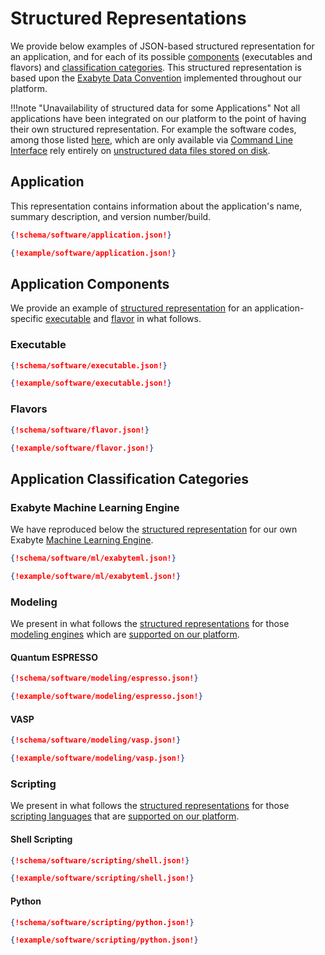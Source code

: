 # Structured Representations

We provide below examples of JSON-based structured representation for an application, and for each of its possible [components](overview.md#applications) (executables and flavors) and [classification categories](classification/overview.md). This structured representation is based upon the [Exabyte Data Convention](../data-structured/overview.md) implemented throughout our platform. 

!!!note "Unavailability of structured data for some Applications"
    Not all applications have been integrated on our platform to the point of having their own structured representation. For example the software codes, among those listed [here](../software-directory/overview.md), which are only available via [Command Line Interface](../cli/overview.md) rely entirely on [unstructured data files stored on disk](../data-on-disk/overview.md).

## Application

This representation contains information about the application's name, summary description, and version number/build.

```json tab="Schema" 
{!schema/software/application.json!}
```

```json tab="Example" 
{!example/software/application.json!}
```

## Application Components

We provide an example of [structured representation](../data-structured/overview.md) for an application-specific [executable](parameters.md#executables) and [flavor](parameters.md#flavors) in what follows.

### Executable

```json tab="Schema" 
{!schema/software/executable.json!}
```

```json tab="Example" 
{!example/software/executable.json!}
```

###  Flavors

```json tab="Schema" 
{!schema/software/flavor.json!}
```

```json tab="Example" 
{!example/software/flavor.json!}
```

## Application Classification Categories

### Exabyte Machine Learning Engine

We have reproduced below the [structured representation](../data-structured/overview.md) for our own Exabyte [Machine Learning Engine](classification/machine-learning.md). 

```json tab="Schema" 
{!schema/software/ml/exabyteml.json!}
```

```json tab="Example" 
{!example/software/ml/exabyteml.json!}
```

### Modeling

We present in what follows the [structured representations](../data-structured/overview.md) for those [modeling engines](classification/modeling.md) which are [supported on our platform](../software-directory/overview.md).

#### Quantum ESPRESSO

```json tab="Schema" 
{!schema/software/modeling/espresso.json!}
```

```json tab="Example" 
{!example/software/modeling/espresso.json!}
```

#### VASP

```json tab="Schema" 
{!schema/software/modeling/vasp.json!}
```

```json tab="Example" 
{!example/software/modeling/vasp.json!}
```

### Scripting

We present in what follows the [structured representations](../data-structured/overview.md) for those [scripting languages](classification/scripting.md) that are [supported on our platform](../software-directory/overview.md).

#### Shell Scripting

```json tab="Schema" 
{!schema/software/scripting/shell.json!}
```

```json tab="Example" 
{!example/software/scripting/shell.json!}
```

#### Python

```json tab="Schema" 
{!schema/software/scripting/python.json!}
```

```json tab="Example" 
{!example/software/scripting/python.json!}
```
